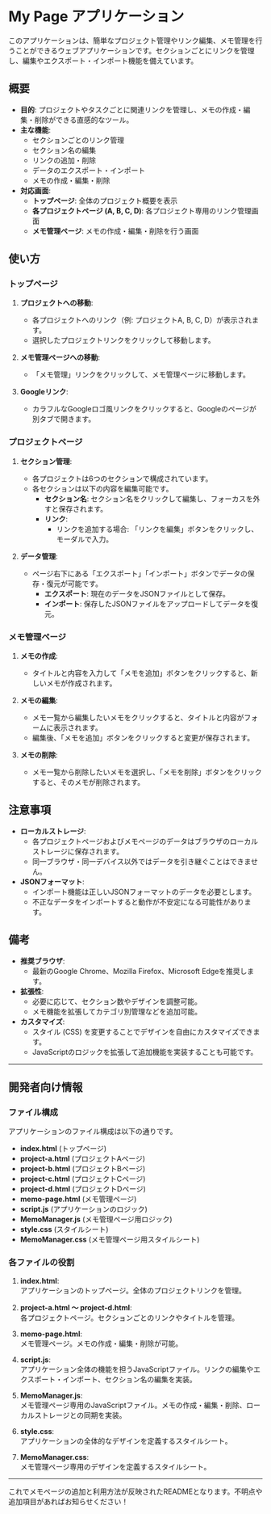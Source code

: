 # My Page アプリケーション

このアプリケーションは、簡単なプロジェクト管理やリンク編集、メモ管理を行うことができるウェブアプリケーションです。セクションごとにリンクを管理し、編集やエクスポート・インポート機能を備えています。

## 概要

- **目的**: プロジェクトやタスクごとに関連リンクを管理し、メモの作成・編集・削除ができる直感的なツール。
- **主な機能**:
  - セクションごとのリンク管理
  - セクション名の編集
  - リンクの追加・削除
  - データのエクスポート・インポート
  - メモの作成・編集・削除
- **対応画面**:
  - **トップページ**: 全体のプロジェクト概要を表示
  - **各プロジェクトページ (A, B, C, D)**: 各プロジェクト専用のリンク管理画面
  - **メモ管理ページ**: メモの作成・編集・削除を行う画面

## 使い方

### トップページ

1. **プロジェクトへの移動**:
   - 各プロジェクトへのリンク（例: プロジェクトA, B, C, D）が表示されます。
   - 選択したプロジェクトリンクをクリックして移動します。

2. **メモ管理ページへの移動**:
   - 「メモ管理」リンクをクリックして、メモ管理ページに移動します。

3. **Googleリンク**:
   - カラフルなGoogleロゴ風リンクをクリックすると、Googleのページが別タブで開きます。

### プロジェクトページ

1. **セクション管理**:
   - 各プロジェクトは6つのセクションで構成されています。
   - 各セクションは以下の内容を編集可能です。
     - **セクション名**: セクション名をクリックして編集し、フォーカスを外すと保存されます。
     - **リンク**:
       - リンクを追加する場合: 「リンクを編集」ボタンをクリックし、モーダルで入力。

2. **データ管理**:
   - ページ右下にある「エクスポート」「インポート」ボタンでデータの保存・復元が可能です。
     - **エクスポート**: 現在のデータをJSONファイルとして保存。
     - **インポート**: 保存したJSONファイルをアップロードしてデータを復元。

### メモ管理ページ

1. **メモの作成**:
   - タイトルと内容を入力して「メモを追加」ボタンをクリックすると、新しいメモが作成されます。

2. **メモの編集**:
   - メモ一覧から編集したいメモをクリックすると、タイトルと内容がフォームに表示されます。
   - 編集後、「メモを追加」ボタンをクリックすると変更が保存されます。

3. **メモの削除**:
   - メモ一覧から削除したいメモを選択し、「メモを削除」ボタンをクリックすると、そのメモが削除されます。

## 注意事項

- **ローカルストレージ**:
  - 各プロジェクトページおよびメモページのデータはブラウザのローカルストレージに保存されます。
  - 同一ブラウザ・同一デバイス以外ではデータを引き継ぐことはできません。
- **JSONフォーマット**:
  - インポート機能は正しいJSONフォーマットのデータを必要とします。
  - 不正なデータをインポートすると動作が不安定になる可能性があります。

## 備考

- **推奨ブラウザ**:
  - 最新のGoogle Chrome、Mozilla Firefox、Microsoft Edgeを推奨します。
- **拡張性**:
  - 必要に応じて、セクション数やデザインを調整可能。
  - メモ機能を拡張してカテゴリ別管理などを追加可能。
- **カスタマイズ**:
  - スタイル (CSS) を変更することでデザインを自由にカスタマイズできます。
  - JavaScriptのロジックを拡張して追加機能を実装することも可能です。

---

## 開発者向け情報

### ファイル構成

アプリケーションのファイル構成は以下の通りです。

- **index.html** (トップページ)
- **project-a.html** (プロジェクトAページ)
- **project-b.html** (プロジェクトBページ)
- **project-c.html** (プロジェクトCページ)
- **project-d.html** (プロジェクトDページ)
- **memo-page.html** (メモ管理ページ)
- **script.js** (アプリケーションのロジック)
- **MemoManager.js** (メモ管理ページ用ロジック)
- **style.css** (スタイルシート)
- **MemoManager.css** (メモ管理ページ用スタイルシート)

### 各ファイルの役割

1. **index.html**:  
   アプリケーションのトップページ。全体のプロジェクトリンクを管理。

2. **project-a.html ～ project-d.html**:  
   各プロジェクトページ。セクションごとのリンクやタイトルを管理。

3. **memo-page.html**:  
   メモ管理ページ。メモの作成・編集・削除が可能。

4. **script.js**:  
   アプリケーション全体の機能を担うJavaScriptファイル。リンクの編集やエクスポート・インポート、セクション名の編集を実装。

5. **MemoManager.js**:  
   メモ管理ページ専用のJavaScriptファイル。メモの作成・編集・削除、ローカルストレージとの同期を実装。

6. **style.css**:  
   アプリケーションの全体的なデザインを定義するスタイルシート。

7. **MemoManager.css**:  
   メモ管理ページ専用のデザインを定義するスタイルシート。

---

これでメモページの追加と利用方法が反映されたREADMEとなります。不明点や追加項目があればお知らせください！
